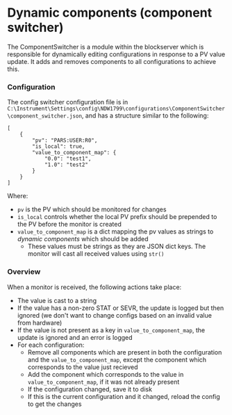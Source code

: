 # Dynamic components (component switcher)

The ComponentSwitcher is a module within the blockserver which is responsible for dynamically editing configurations in response to a PV value update. It adds and removes components to all configurations to achieve this.

### Configuration

The config switcher configuration file is in `C:\Instrument\Settings\config\NDW1799\configurations\ComponentSwitcher\component_switcher.json`, and has a structure similar to the following:

```
[
    {
        "pv": "PARS:USER:R0",
        "is_local": true,
        "value_to_component_map": {
            "0.0": "test1",
            "1.0": "test2"
        }
    }
]
```

Where:
- `pv` is the PV which should be monitored for changes
- `is_local` controls whether the local PV prefix should be prepended to the PV before the monitor is created
- `value_to_component_map` is a dict mapping the pv values as strings to *dynamic components* which should be added
  * These values must be strings as they are JSON dict keys. The monitor will cast all received values using `str()`

### Overview

When a monitor is received, the following actions take place:
- The value is cast to a string
- If the value has a non-zero STAT or SEVR, the update is logged but then ignored (we don't want to change configs based on an invalid value from hardware)
- If the value is not present as a key in `value_to_component_map`, the update is ignored and an error is logged
- For each configuration:
  * Remove all components which are present in both the configuration and the `value_to_component_map`, except the component which corresponds to the value just recieved
  * Add the component which corresponds to the value in `value_to_component_map`, if it was not already present
  * If the configuration changed, save it to disk
  * If this is the current configuration and it changed, reload the config to get the changes